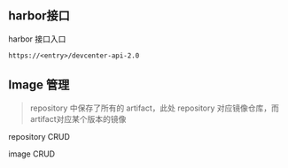 ## harbor接口

harbor 接口入口

```
https://<entry>/devcenter-api-2.0
```

## Image 管理

> repository 中保存了所有的 artifact，此处 repository 对应镜像仓库，而artifact对应某个版本的镜像

repository CRUD

image CRUD

